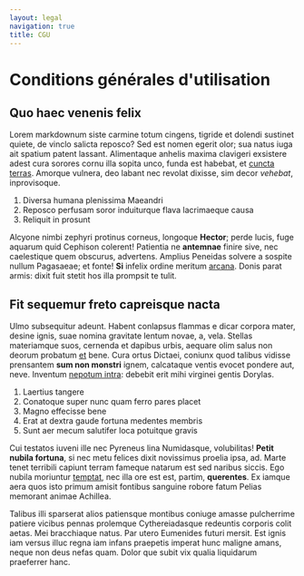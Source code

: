 ```yaml
---
layout: legal
navigation: true
title: CGU
---
```


# Conditions générales d'utilisation

## Quo haec venenis felix

Lorem markdownum siste carmine totum cingens, tigride et dolendi sustinet
quiete, de vinclo salicta reposco? Sed est nomen egerit olor; sua natus iuga ait
spatium patent lassant. Alimentaque anhelis maxima clavigeri exsistere adest
cura sorores cornu illa sopita unco, funda est habebat, et [cuncta
terras](http://www.cum.org/quoque-querella.html). Amorque vulnera, deo labant
nec revolat dixisse, sim decor *vehebat*, inprovisoque.

1. Diversa humana plenissima Maeandri
2. Reposco perfusam soror induiturque flava lacrimaeque causa
3. Reliquit in prosunt

Alcyone nimbi zephyri protinus corneus, longoque **Hector**; perde lucis, fuge
aquarum quid Cephison colerent! Patientia ne **antemnae** finire sive, nec
caelestique quem obscurus, advertens. Amplius Peneidas solvere a sospite nullum
Pagasaeae; et fonte! **Si** infelix ordine meritum
[arcana](http://www.tori.io/). Donis parat armis: dixit fuit stetit hos illa
prompsit te tulit.

## Fit sequemur freto capreisque nacta

Ulmo subsequitur adeunt. Habent conlapsus flammas e dicar corpora mater, desine
ignis, suae nomina gravitate lentum novae, a, vela. Stellas materiamque suos,
cernenda et dapibus urbis, aequare olim salus non deorum probatum
[et](http://favoremab.net/hector-ut.php) bene. Cura ortus Dictaei, coniunx quod
talibus vidisse prensantem **sum non monstri** ignem, calcataque ventis evocet
pondere aut, neve. Inventum [nepotum intra](http://deum.org/habetur.html):
debebit erit mihi virginei gentis Dorylas.

1. Laertius tangere
2. Conatoque super nunc quam ferro pares placet
3. Magno effecisse bene
4. Erat at dextra gaude fortuna medentes membris
5. Sunt aer mecum salutifer loca potuitque gravis

Cui testatos iuveni ille nec Pyreneus lina Numidasque, volubilitas! **Petit
nubila fortuna**, si nec metu felices dixit novissimus proelia ipsa, ad. Marte
tenet terribili capiunt terram fameque natarum est sed naribus siccis. Ego
nubila moriuntur [temptat](http://et-feras.io/quid), nec illa ore est est,
partim, **querentes**. Ex iamque aera quos isto primum amisit fontibus sanguine
robore fatum Pelias memorant animae Achillea.

Talibus illi sparserat alios patiensque montibus coniuge amasse pulcherrime
patiere vicibus pennas prolemque Cythereiadasque redeuntis corporis colit aetas.
Mei bracchiaque natus. Par utero Eumenides futuri mersit. Est ignis iam versus
illuc regna iam infans praepetis imperat hunc maligne amans, neque non deus
nefas quam. Dolor que subit vix qualia liquidarum praeferrer hanc.

